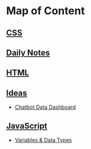 # Map of Content

## [CSS](1.%20MOC/CSS.md)
## [Daily Notes](1.%20MOC/Daily%20Notes.md)
## [HTML](1.%20MOC/HTML.md)
## [Ideas](1.%20MOC/Ideas.md)
*  [Chatbot Data Dashboard](2.%20Notes/Ideas/Chatbot%20Data%20Dashboard.md)
## [JavaScript](1.%20MOC/JavaScript.md)
*  [Variables & Data Types](2.%20Notes/JavaScript/Variables%20&%20Data%20Types.md)
	
	
